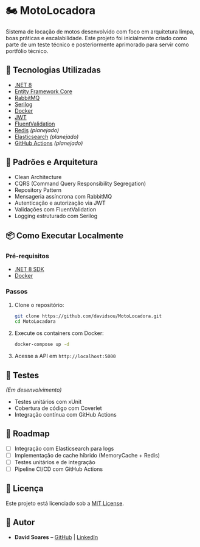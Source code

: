 ﻿# 🏍️ MotoLocadora

Sistema de locação de motos desenvolvido com foco em arquitetura limpa, boas práticas e escalabilidade. Este projeto foi inicialmente criado como parte de um teste técnico e posteriormente aprimorado para servir como portfólio técnico.

## 🚀 Tecnologias Utilizadas

- [.NET 8](https://dotnet.microsoft.com/en-us/download/dotnet/8.0)
- [Entity Framework Core](https://learn.microsoft.com/pt-br/ef/core/)
- [RabbitMQ](https://www.rabbitmq.com/)
- [Serilog](https://serilog.net/)
- [Docker](https://www.docker.com/)
- [JWT](https://jwt.io/)
- [FluentValidation](https://docs.fluentvalidation.net/en/latest/)
- [Redis](https://redis.io/) *(planejado)*
- [Elasticsearch](https://www.elastic.co/elasticsearch/) *(planejado)*
- [GitHub Actions](https://github.com/features/actions) *(planejado)*

## 🧱 Padrões e Arquitetura

- Clean Architecture
- CQRS (Command Query Responsibility Segregation)
- Repository Pattern
- Mensageria assíncrona com RabbitMQ
- Autenticação e autorização via JWT
- Validações com FluentValidation
- Logging estruturado com Serilog

## 📦 Como Executar Localmente

### Pré-requisitos

- [.NET 8 SDK](https://dotnet.microsoft.com/en-us/download/dotnet/8.0)
- [Docker](https://www.docker.com/)

### Passos

1. Clone o repositório:

   ```bash
   git clone https://github.com/davidsou/MotoLocadora.git
   cd MotoLocadora
   ```

2. Execute os containers com Docker:

   ```bash
   docker-compose up -d
   ```

3. Acesse a API em `http://localhost:5000`

## 🧪 Testes

*(Em desenvolvimento)*

- Testes unitários com xUnit
- Cobertura de código com Coverlet
- Integração contínua com GitHub Actions

## 📌 Roadmap

- [ ] Integração com Elasticsearch para logs
- [ ] Implementação de cache híbrido (MemoryCache + Redis)
- [ ] Testes unitários e de integração
- [ ] Pipeline CI/CD com GitHub Actions

## 📄 Licença

Este projeto está licenciado sob a [MIT License](LICENSE).

## 👤 Autor

- **David Soares** – [GitHub](https://github.com/davidsou) | [LinkedIn](https://www.linkedin.com/in/david-soares-a4296317)

